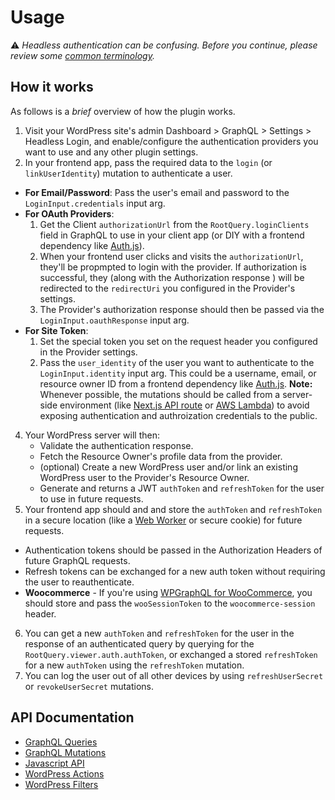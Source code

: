 # Usage
⚠️ _Headless authentication can be confusing. Before you continue, please review some [common terminology](terminology.md)._

## How it works
As follows is a _brief_ overview of how the plugin works.

1. Visit your WordPress site's admin Dashboard > GraphQL > Settings > Headless Login, and enable/configure the authentication providers you want to use and any other plugin settings.
2. In your frontend app, pass the required data to the `login` (or `linkUserIdentity`) mutation to authenticate a user.<br />
  - **For Email/Password**: Pass the user's email and password to the `LoginInput.credentials` input arg.
  - **For OAuth Providers**:
    1. Get the Client `authorizationUrl` from the `RootQuery.loginClients` field in GraphQL to use in your client app (or DIY with a frontend dependency like [Auth.js](https://authjs.dev/)).
    2. When your frontend user clicks and visits the `authorizationUrl`, they'll be propmpted to login with the provider. If authorization is successful, they (along with the Authorization response ) will be redirected to the `redirectUri` you configured in the Provider's settings.
    3. The Provider's authorization response should then be passed via the `LoginInput.oauthResponse` input arg.
  - **For Site Token**:
    1. Set the special token you set on the request header you configured in the Provider settings.
    2. Pass the `user_identity` of the user you want to authenticate to the `LoginInput.identity` input arg. This could be a username, email, or resource owner ID from a frontend dependency like [Auth.js](https://authjs.dev/).
  **Note:** Whenever possible, the mutations should be called from a server-side environment (like [Next.js API route](https://nextjs.org/docs/api-routes/introduction) or [AWS Lambda](https://aws.amazon.com/lambda/)) to avoid exposing authentication and authroization credentials to the public.

4. Your WordPress server will then:
     - Validate the authentication response.
     - Fetch the Resource Owner's profile data from the provider.
     - (optional) Create a new WordPress user and/or link an existing WordPress user to the Provider's Resource Owner.
     - Generate and returns a JWT `authToken` and `refreshToken` for the user to use in future requests.
5. Your frontend app should and and store the `authToken` and `refreshToken` in a secure location (like a [Web Worker](https://thenewstack.io/leveraging-web-workers-to-safely-store-access-tokens/) or secure cookie) for future requests.
  - Authentication tokens should be passed in the Authorization Headers of future GraphQL requests.
  - Refresh tokens can be exchanged for a new auth token without requiring the user to reauthenticate.
  - **Woocommerce** - If you're using [WPGraphQL for WooCommerce](https://github.com/wp-graphql/wp-graphql-woocommerce), you should store and pass the `wooSessionToken` to the `woocommerce-session` header.
6. You can get a new `authToken` and `refreshToken` for the user in the response of an authenticated query by querying for the `RootQuery.viewer.auth.authToken`, or exchanged a stored `refreshToken` for a new `authToken` using the `refreshToken` mutation.
7. You can log the user out of all other devices by using `refreshUserSecret` or `revokeUserSecret` mutations.

## API Documentation
* [GraphQL Queries](queries.md)
* [GraphQL Mutations](mutations.md)
* [Javascript API](javascript-api.md)
* [WordPress Actions](actions.md)
* [WordPress Filters](filters.md)
